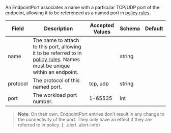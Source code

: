 An EndpointPort associates a name with a particular TCP/UDP port of the endpoint, allowing it to
be referenced as a named port in [policy rules](./policy#entityrule).

| Field       | Description                      | Accepted Values   | Schema | Default    |
|-------------|----------------------------------|-------------------|--------|------------|
| name        | The name to attach to this port, allowing it to be referred to in [policy rules](./policy#entityrule).  Names must be unique within an endpoint.  | | string |            |
| protocol    | The protocol of this named port. | tcp, udp          | string |            |
| port        | The workload port number.        | 1-65535           | int    |            |

> **Note**: On their own, EndpointPort entries don't result in any change to the connectivity of the port.
> They only have an effect if they are referred to in policy.
{: .alert .alert-info}
